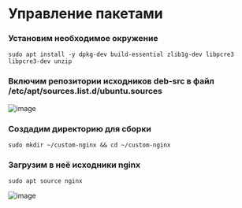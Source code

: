 # Управление пакетами

### Установим необходимое окружение

```
sudo apt install -y dpkg-dev build-essential zlib1g-dev libpcre3 libpcre3-dev unzip
```

### Включим репозитории исходников deb-src в файл /etc/apt/sources.list.d/ubuntu.sources

![image](https://github.com/user-attachments/assets/bb4a15a5-6f6f-4c4f-b9d5-6f3f54e87779)

### Создадим директорию для сборки

```
sudo mkdir ~/custom-nginx && cd ~/custom-nginx
```
### Загрузим в неё исходники nginx
```
sudo apt source nginx
```
![image](https://github.com/user-attachments/assets/5f7292bc-7c94-456a-bb16-361308b48e47)

